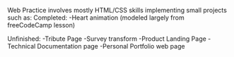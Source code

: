 Web Practice involves mostly HTML/CSS skills implementing small projects
such as:
Completed:
-Heart animation (modeled largely from freeCodeCamp lesson)

Unfinished:
-Tribute Page
-Survey transform
-Product Landing Page
-Technical Documentation page
-Personal Portfolio web page
